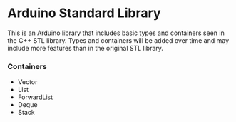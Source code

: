 # Arduino Standard Library

This is an Arduino library that includes basic types and containers seen in the C++ STL library. Types and containers will be added over time and may include more features than in the original STL library.

### Containers
- Vector
- List
- ForwardList
- Deque
- Stack
